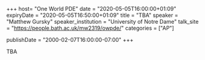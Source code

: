+++
  host= "One World PDE"
  date = "2020-05-05T16:00:00+01:09"
  expiryDate = "2020-05-05T16:50:00+01:09"
  title = "TBA"
  speaker = "Matthew Gursky"
  speaker_institution = "University of Notre Dame"
  talk_site = "https://people.bath.ac.uk/mw2319/owpde/"
  categories = ["AP"]

  publishDate = "2000-02-07T16:00:00-07:00"
+++

TBA